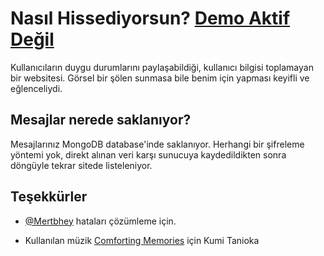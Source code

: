 
# Nasıl Hissediyorsun?   [Demo Aktif Değil](https://nasil-hissediyorsun-production.up.railway.app)
Kullanıcıların duygu durumlarını paylaşabildiği, kullanıcı bilgisi toplamayan bir websitesi. Görsel bir şölen sunmasa bile benim için yapması keyifli ve eğlenceliydi. 

## Mesajlar nerede saklanıyor?

Mesajlarınız MongoDB database'inde saklanıyor. Herhangi bir şifreleme yöntemi yok, direkt alınan veri karşı sunucuya kaydedildikten sonra döngüyle tekrar sitede listeleniyor. 

  
## Teşekkürler

- [@Mertbhey](https://www.github.com/mertbhey) hataları çözümleme için.
        
- Kullanılan müzik [Comforting Memories](https://www.youtube.com/watch?v=k79dMVVmvA8) için Kumi Tanioka
